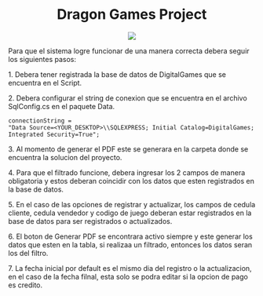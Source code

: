 <div align=center>
  <h1>Dragon Games Project</h1>
  <img src="https://user-images.githubusercontent.com/68200856/133003771-8aae1088-6c78-419f-a81f-3d11f3e139a2.png" />
</div>

<p>Para que el sistema logre funcionar de una manera correcta debera seguir los siguientes pasos:</p>

<p>1. Debera tener registrada la base de datos de DigitalGames que se encuentra en el Script.</p>

<p>2. Debera configurar el string de conexion que se encuentra en el  archivo SqlConfig.cs en el paquete Data.</p>

```
connectionString = 
"Data Source=<YOUR_DESKTOP>\\SQLEXPRESS; Initial Catalog=DigitalGames; Integrated Security=True";
```

<p>3. Al momento de generar el PDF este se generara en la carpeta donde se encuentra la solucion del proyecto.</p>

<p>4. Para que el filtrado funcione, debera ingresar los 2 campos de manera obligatoria y estos deberan coincidir con los datos que esten registrados en la base de datos.</p>

<p>5. En el caso de las opciones de registrar y actualizar, los campos de cedula cliente, cedula vendedor y codigo de juego deberan estar registrados en la base de datos para ser registrados o actualizados.</p>

<p>6. El boton de Generar PDF se encontrara activo siempre y este generar los datos que esten en la tabla, si realizaa un filtrado, entonces los datos seran los del filtro.</p>

<p>7. La fecha inicial por default es el mismo dia del registro o la actualizacion, en el caso de la fecha filnal, esta solo se podra editar si la opcion de pago es credito.</p>
